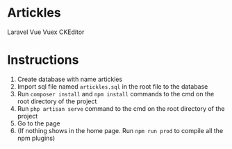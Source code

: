 # Artickles
 Laravel Vue Vuex CKEditor
 
# Instructions
 1. Create database with name artickles
 2. Import sql file named `artickles.sql` in the root file to the database
 3. Run `composer install` and `npm install` commands to the cmd on the root directory of the project
 4. Run `php artisan serve` command to the cmd on the root directory of the project
 5. Go to the page
 6. (If nothing shows in the home page. Run `npm run prod` to compile all the npm plugins)
